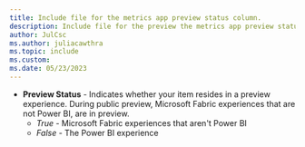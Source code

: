 ```yaml
---
title: Include file for the metrics app preview status column.
description: Include file for the preview the metrics app preview status column.
author: JulCsc
ms.author: juliacawthra
ms.topic: include
ms.custom: 
ms.date: 05/23/2023
---
```


* **Preview Status** - Indicates whether your item resides in a preview experience. During public preview, Microsoft Fabric experiences that are not Power BI, are in preview.
    * *True* - Microsoft Fabric experiences that aren't Power BI
    * *False* - The Power BI experience
